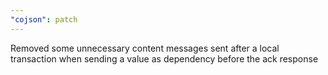 ```yaml
---
"cojson": patch
---
```


Removed some unnecessary content messages sent after a local transaction when sending a value as dependency before the ack response

